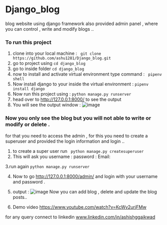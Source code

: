 # Django_blog
blog website using django framework also provided admin panel , where you can control , write and modify blogs ..


### To run this project 

1. clone into your local machine :  ``` git clone https://github.com/ashu1281/Django_blog.git```
2. go to project using ```cd django_blog```
3. go to inside folder ```cd django_blog ```
4. now to install and activate virtual environment type command : ``` pipenv shell```
5. Now install django to your inside the virtual environment : ``` pipenv install django ```
6. Now run this project using : ```python manage.py runserver ``` 
7. head over to http://127.0.0.1:8000/ to see the output
8. You will see the output window : 
![image](https://user-images.githubusercontent.com/98692616/178452789-fd177850-93b5-4d77-9b70-042ba22ea2c3.png)
### Now you only see the blog but you will not able to write or modify or delete . 

for that you need to access the admin , for this you need to create a superuser and provided the login information and login ..

1. to create a super user run ``` python manage.py createsuperuser``` 
2. This will ask you username : 
                     password : 
                     Email: 
                     
3.run again ```python manage.py runserver ```

4. Now to go http://127.0.0.1:8000/admin/ and login with your username and password .

5. output : 
![image](https://user-images.githubusercontent.com/98692616/178713400-2e9a5531-00af-4083-954c-69eeb5151b14.png)
Now you can add blog , delete and update the blog posts..

6. Demo video
        https://www.youtube.com/watch?v=KcWv2urjFMw



for any query connect to linkedin www.linkedin.com/in/ashishggaikwad
